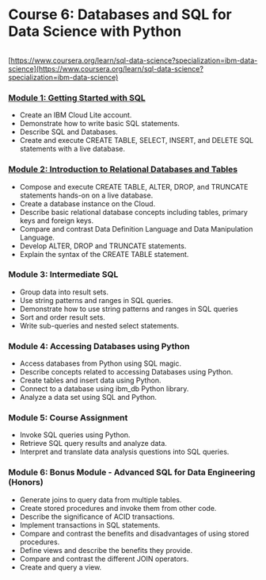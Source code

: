 # Course 6: Databases and SQL for Data Science with Python

![]()

[https://www.coursera.org/learn/sql-data-science?specialization=ibm-data-science](https://www.coursera.org/learn/sql-data-science?specialization=ibm-data-science)

### [Module 1: Getting Started with SQL](https://github.com/FacuJulia/IBM-Data-Science-Professional-Certificate/blob/main/Course%206/Module%201/Readme.md)
* Create an IBM Cloud Lite account.
* Demonstrate how to write basic SQL statements.
* Describe SQL and Databases.
* Create and execute CREATE TABLE, SELECT, INSERT, and DELETE SQL statements with a live database.

### [Module 2: Introduction to Relational Databases and Tables](https://github.com/FacuJulia/IBM-Data-Science-Professional-Certificate/blob/main/Course%206/Module%202/Readme.md)
* Compose and execute CREATE TABLE, ALTER, DROP, and TRUNCATE statements hands-on on a live database.
* Create a database instance on the Cloud.
* Describe basic relational database concepts including tables, primary keys and foreign keys.
* Compare and contrast Data Definition Language and Data Manipulation Language.
* Develop ALTER, DROP and TRUNCATE statements.
* Explain the syntax of the CREATE TABLE statement.

### Module 3: Intermediate SQL
* Group data into result sets.
* Use string patterns and ranges in SQL queries.
* Demonstrate how to use string patterns and ranges in SQL queries
* Sort and order result sets.
* Write sub-queries and nested select statements.

### Module 4: Accessing Databases using Python
* Access databases from Python using SQL magic.
* Describe concepts related to accessing Databases using Python.
* Create tables and insert data using Python.
* Connect to a database using ibm_db Python library.
* Analyze a data set using SQL and Python.

### Module 5: Course Assignment
* Invoke SQL queries using Python.
* Retrieve SQL query results and analyze data.
* Interpret and translate data analysis questions into SQL queries.

### Module 6: Bonus Module - Advanced SQL for Data Engineering (Honors)
* Generate joins to query data from multiple tables.
* Create stored procedures and invoke them from other code.
* Describe the significance of ACID transactions.
* Implement transactions in SQL statements.
* Compare and contrast the benefits and disadvantages of using stored procedures.
* Define views and describe the benefits they provide.
* Compare and contrast the different JOIN operators.
* Create and query a view.
